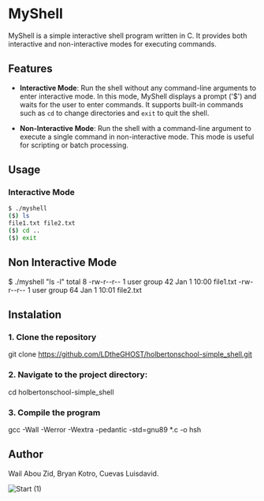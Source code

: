 # MyShell

MyShell is a simple interactive shell program written in C. It provides both interactive and non-interactive modes for executing commands.

## Features

- **Interactive Mode**: Run the shell without any command-line arguments to enter interactive mode. In this mode, MyShell displays a prompt ('$') and waits for the user to enter commands. It supports built-in commands such as `cd` to change directories and `exit` to quit the shell.

- **Non-Interactive Mode**: Run the shell with a command-line argument to execute a single command in non-interactive mode. This mode is useful for scripting or batch processing.

## Usage

### Interactive Mode

```bash
$ ./myshell
($) ls
file1.txt file2.txt
($) cd ..
($) exit
```
## Non Interactive Mode
$ ./myshell "ls -l"
total 8
-rw-r--r-- 1 user group 42 Jan 1 10:00 file1.txt
-rw-r--r-- 1 user group 64 Jan 1 10:01 file2.txt

## Instalation
### 1. Clone the repository
git clone https://github.com/LDtheGHOST/holbertonschool-simple_shell.git

### 2. Navigate to the project directory:
cd holbertonschool-simple_shell
### 3. Compile the program 
gcc -Wall -Werror -Wextra -pedantic -std=gnu89 *.c -o hsh

## Author
Wail Abou Zid, Bryan Kotro, Cuevas Luisdavid.

![Start (1)](https://github.com/LDtheGHOST/holbertonschool-simple_shell/assets/113838593/9dfe47a2-fc6d-417c-9bd1-c673fc8b7c6f)



